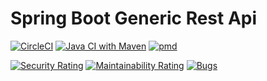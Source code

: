 # Spring Boot Generic Rest Api

[![CircleCI](https://dl.circleci.com/status-badge/img/gh/sudoitir/generic-rest-api-mvc/tree/develop.svg?style=svg)](https://dl.circleci.com/status-badge/redirect/gh/sudoitir/generic-rest-api-mvc/tree/develop)
[![Java CI with Maven](https://github.com/sudoitir/generic-rest-api-mvc/actions/workflows/maven.yml/badge.svg)](https://github.com/sudoitir/generic-rest-api-mvc/actions/workflows/maven.yml)
[![pmd](https://github.com/sudoitir/generic-rest-api-mvc/actions/workflows/pmd.yml/badge.svg)](https://github.com/sudoitir/generic-rest-api-mvc/actions/workflows/pmd.yml)

[![Security Rating](https://sonarcloud.io/api/project_badges/measure?project=sudoitir_generic-rest-api-mvc&metric=security_rating)](https://sonarcloud.io/summary/new_code?id=sudoitir_generic-rest-api-mvc)
[![Maintainability Rating](https://sonarcloud.io/api/project_badges/measure?project=sudoitir_generic-rest-api-mvc&metric=sqale_rating)](https://sonarcloud.io/summary/new_code?id=sudoitir_generic-rest-api-mvc)
[![Bugs](https://sonarcloud.io/api/project_badges/measure?project=sudoitir_generic-rest-api-mvc&metric=bugs)](https://sonarcloud.io/summary/new_code?id=sudoitir_generic-rest-api-mvc)


